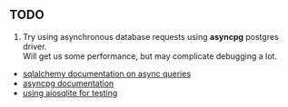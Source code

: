 ## TODO
1. Try using asynchronous database requests using **asyncpg** postgres driver.  
Will get us some performance, but may complicate debugging a lot.
* [sqlalchemy documentation on async queries](https://docs.sqlalchemy.org/en/14/orm/extensions/asyncio.html)
* [asyncpg documentation](https://magicstack.github.io/asyncpg/current/usage.html)  
* [using aiosqlite for testing](https://github.com/omnilib/aiosqlite)